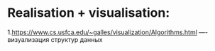 # Realisation + visualisation:

1.https://www.cs.usfca.edu/~galles/visualization/Algorithms.html —- визуализация структур данных
